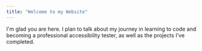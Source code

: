 ```yaml
---
title: "Welcome to my Website"
---
```


I'm glad you are here. I plan to talk about my journey in learning to code and becoming a professional accessibility tester, as well as the projects I've completed.
